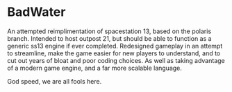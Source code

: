 # BadWater
 
An attempted reimplimentation of spacestation 13, based on the polaris branch. Intended to host outpost 21, but should be able to function as a generic ss13 engine if ever completed. Redesigned gameplay in an attempt to streamline, make the game easier for new players to understand, and to cut out years of bloat and poor coding choices. As well as taking advantage of a modern game engine, and a far more scalable language.

God speed, we are all fools here.
